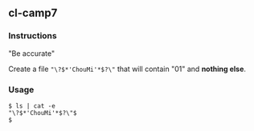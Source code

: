 ## cl-camp7

### Instructions

"Be accurate"

Create a file `"\?$*'ChouMi'*$?\"` that will contain "01" and **nothing else**.

### Usage

```console
$ ls | cat -e
"\?$*'ChouMi'*$?\"$
$
```
